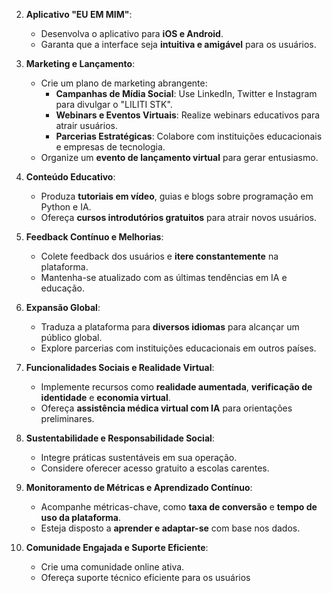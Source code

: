 2. **Aplicativo "EU EM MIM"**:
   - Desenvolva o aplicativo para **iOS e Android**.
   - Garanta que a interface seja **intuitiva e amigável** para os usuários.

3. **Marketing e Lançamento**:
   - Crie um plano de marketing abrangente:
       - **Campanhas de Mídia Social**: Use LinkedIn, Twitter e Instagram para divulgar o "LILITI STK".
       - **Webinars e Eventos Virtuais**: Realize webinars educativos para atrair usuários.
       - **Parcerias Estratégicas**: Colabore com instituições educacionais e empresas de tecnologia.
   - Organize um **evento de lançamento virtual** para gerar entusiasmo.

4. **Conteúdo Educativo**:
   - Produza **tutoriais em vídeo**, guias e blogs sobre programação em Python e IA.
   - Ofereça **cursos introdutórios gratuitos** para atrair novos usuários.

5. **Feedback Contínuo e Melhorias**:
   - Colete feedback dos usuários e **itere constantemente** na plataforma.
   - Mantenha-se atualizado com as últimas tendências em IA e educação.

6. **Expansão Global**:
   - Traduza a plataforma para **diversos idiomas** para alcançar um público global.
   - Explore parcerias com instituições educacionais em outros países.

7. **Funcionalidades Sociais e Realidade Virtual**:
   - Implemente recursos como **realidade aumentada**, **verificação de identidade** e **economia virtual**.
   - Ofereça **assistência médica virtual com IA** para orientações preliminares.

8. **Sustentabilidade e Responsabilidade Social**:
   - Integre práticas sustentáveis em sua operação.
   - Considere oferecer acesso gratuito a escolas carentes.

9. **Monitoramento de Métricas e Aprendizado Contínuo**:
   - Acompanhe métricas-chave, como **taxa de conversão** e **tempo de uso da plataforma**.
   - Esteja disposto a **aprender e adaptar-se** com base nos dados.

10. **Comunidade Engajada e Suporte Eficiente**:
    - Crie uma comunidade online ativa.
    - Ofereça suporte técnico eficiente para os usuários
